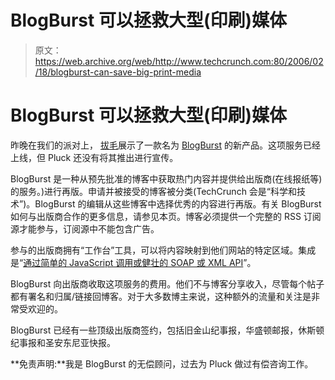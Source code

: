 # BlogBurst 可以拯救大型(印刷)媒体

> 原文：<https://web.archive.org/web/http://www.techcrunch.com:80/2006/02/18/blogburst-can-save-big-print-media>

# BlogBurst 可以拯救大型(印刷)媒体

昨晚在我们的派对上， [](https://web.archive.org/web/20220112003109/http://www.blogburst.com/) [拔毛](https://web.archive.org/web/20220112003109/http://www.pluck.com/)展示了一款名为 [BlogBurst](https://web.archive.org/web/20220112003109/http://www.blogburst.com/) 的新产品。这项服务已经上线，但 Pluck 还没有将其推出进行宣传。

BlogBurst 是一种从预先批准的博客中获取热门内容并提供给出版商(在线报纸等)的服务。)进行再版。申请并被接受的博客被分类(TechCrunch 会是“科学和技术”)。BlogBurst 的编辑从这些博客中选择优秀的内容进行再版。有关 BlogBurst 如何与出版商合作的更多信息，请参见本页。博客必须提供一个完整的 RSS 订阅源才能参与，订阅源中不能包含广告。

参与的出版商拥有“工作台”工具，可以将内容映射到他们网站的特定区域。集成是“[通过简单的 JavaScript 调用或健壮的 SOAP 或 XML API](https://web.archive.org/web/20220112003109/http://www.blogburst.com/Public/Publishers/Tutorial.aspx)”。

BlogBurst 向出版商收取这项服务的费用。他们不与博客分享收入，尽管每个帖子都有署名和归属/链接回博客。对于大多数博主来说，这种额外的流量和关注是非常受欢迎的。

BlogBurst 已经有一些顶级出版商签约，包括旧金山纪事报，华盛顿邮报，休斯顿纪事报和圣安东尼亚快报。

**免责声明:**我是 BlogBurst 的无偿顾问，过去为 Pluck 做过有偿咨询工作。
